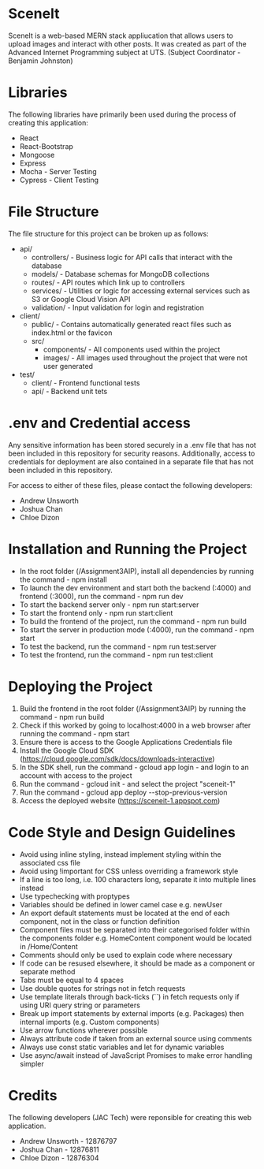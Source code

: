 # SceneIt
SceneIt is a web-based MERN stack appliucation that allows users to upload images and interact with other posts. 
It was created as part of the Advanced Internet Programming subject at UTS. (Subject Coordinator - Benjamin Johnston)

# Libraries
The following libraries have primarily been used during the process of creating this application:
* React
* React-Bootstrap 
* Mongoose
* Express
* Mocha - Server Testing
* Cypress - Client Testing

# File Structure
The file structure for this project can be broken up as follows:
* api/
    * controllers/ - Business logic for API calls that interact with the database
    * models/ - Database schemas for MongoDB collections
    * routes/ - API routes which link up to controllers
    * services/ - Utilities or logic for accessing external services such as S3 or Google Cloud Vision API
    * validation/ - Input validation for login and registration
* client/
    * public/ - Contains automatically generated react files such as index.html or the favicon
    * src/
        * components/ - All components used within the project
        * images/ - All images used throughout the project that were not user generated
* test/
    * client/ - Frontend functional tests
    * api/ - Backend unit tets

# .env and Credential access
Any sensitive information has been stored securely in a .env file that has not been included in this repository for security reasons. 
Additionally, access to credentials for deployment are also contained in a separate file that has not been included in this repository.

For access to either of these files, please contact the following developers:
* Andrew Unsworth
* Joshua Chan
* Chloe Dizon

# Installation and Running the Project
* In the root folder (/Assignment3AIP), install all dependencies by running the command - npm install
* To launch the dev environment and start both the backend (:4000) and frontend (:3000), run the command - npm run dev
* To start the backend server only - npm run start:server
* To start the frontend only - npm run start:client
* To build the frontend of the project, run the command - npm run build
* To start the server in production mode (:4000), run the command - npm start
* To test the backend, run the command - npm run test:server
* To test the frontend, run the command - npm run test:client

# Deploying the Project
1. Build the frontend in the root folder (/Assignment3AIP) by running the command - npm run build
2. Check if this worked by going to localhost:4000 in a web browser after running the command - npm start
3. Ensure there is access to the Google Applications Credentials file
4. Install the Google Cloud SDK (https://cloud.google.com/sdk/docs/downloads-interactive)
5. In the SDK shell, run the command - gcloud app login - and login to an account with access to the project
6. Run the command - gcloud init - and select the project "sceneit-1"
7. Run the command - gcloud app deploy --stop-previous-version
8. Access the deployed website (https://sceneit-1.appspot.com)

# Code Style and Design Guidelines
* Avoid using inline styling, instead implement styling within the associated css file
* Avoid using !important for CSS unless overriding a framework style
* If a line is too long, i.e. 100 characters long, separate it into multiple lines instead
* Use typechecking with proptypes
* Variables should be defined in lower camel case e.g. newUser
* An export default statements must be located at the end of each component, not in the class or function definition
* Component files must be separated into their categorised folder within the components folder 
    e.g. HomeContent component would be located in /Home/Content
* Comments should only be used to explain code where necessary
* If code can be resused elsewhere, it should be made as a component or separate method
* Tabs must be equal to 4 spaces
* Use double quotes for strings not in fetch requests
* Use template literals through back-ticks (``) in fetch requests only if using URI query string or parameters
* Break up import statements by external imports (e.g. Packages) then internal imports (e.g. Custom components)
* Use arrow functions wherever possible
* Always attribute code if taken from an external source using comments
* Always use const static variables and let for dynamic variables
* Use async/await instead of JavaScript Promises to make error handling simpler

# Credits
The following developers (JAC Tech) were reponsible for creating this web application.
* Andrew Unsworth - 12876797
* Joshua Chan - 12876811
* Chloe Dizon - 12876304